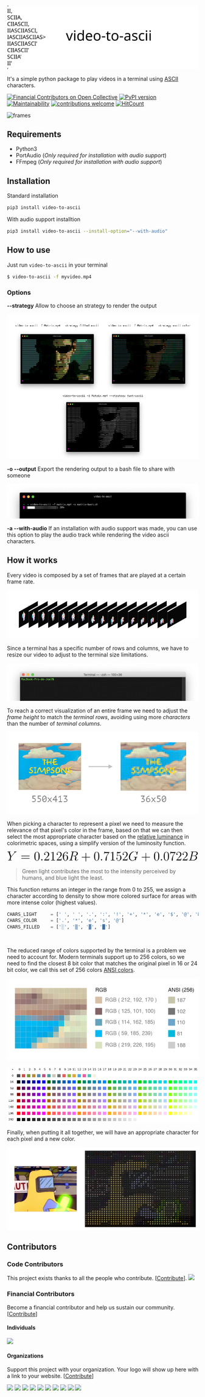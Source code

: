 <center>
  
  ![header](images/logo.svg) 
  
</center>

<p align="center">
  
  It's a simple python package to play videos in a terminal using [ASCII](https://en.wikipedia.org/wiki/ASCII) characters.
  
  [![Financial Contributors on Open Collective](https://opencollective.com/funny-opensource-projects/all/badge.svg?label=financial+contributors)](https://opencollective.com/funny-opensource-projects) [![PyPI version](https://badge.fury.io/py/video-to-ascii.svg)](https://badge.fury.io/py/video-to-ascii)
  [![Maintainability](https://api.codeclimate.com/v1/badges/a5fcdf2b0cab41654ca3/maintainability)](https://codeclimate.com/github/joelibaceta/video-to-terminal/maintainability)
  [![contributions welcome](https://img.shields.io/badge/contributions-welcome-brightgreen.svg?style=flat)](https://github.com/joelibaceta/video-to-ascii)
  [![HitCount](http://hits.dwyl.io/joelibaceta/https://github.com/joelibaceta/video-to-ascii.svg)](http://hits.dwyl.io/joelibaceta/https://github.com/joelibaceta/video-to-ascii)

</p>



![frames](images/Simpsons.apng)

## Requirements
- Python3
- PortAudio (_Only required for installation with audio support_)
- FFmpeg (_Only required for installation with audio support_)

## Installation
Standard installation
```bash
pip3 install video-to-ascii
```
With audio support installtion
```bash
pip3 install video-to-ascii --install-option="--with-audio"
```

## How to use

Just run `video-to-ascii` in your terminal

```bash
$ video-to-ascii -f myvideo.mp4
```

### Options

**--strategy**
Allow to choose an strategy to render the output

![strategies](images/Strategies.png)

**-o --output**
Export the rendering output to a bash file to share with someone

![strategies](images/export.png)

**-a --with-audio**
If an installation with audio support was made, you can use this option to play the audio track while rendering the video ascii characters.
<br/>

## How it works

Every video is composed by a set of frames that are played at a certain frame rate.

![frames](images/imgVideoFrames.png)

Since a terminal has a specific number of rows and columns, we have to resize our video to adjust to the terminal size limitations.

![frames](images/imgTerminal.png)

To reach a correct visualization of an entire frame we need to adjust the _frame height_ to match the _terminal rows_, avoiding using more _characters_ than the number of _terminal columns_.

![frames](images/imgResizing.png)

When picking a character to represent a pixel we need to measure the relevance of that pixel's color in the frame, based on that we can then select the most appropriate character based on the [relative luminance](https://en.wikipedia.org/wiki/Relative_luminance) in colorimetric spaces, using a simplify version of the luminosity function.

![LuminosityFunction](images/Luminosity.svg)

> Green light contributes the most to the intensity perceived by humans, and blue light the least.


This function returns an integer in the range from 0 to 255, we assign a character according to density to show more colored surface for areas with more intense color (highest values).

```python
CHARS_LIGHT 	= [' ', ' ', '.', ':', '!', '+', '*', 'e', '$', '@', '8']
CHARS_COLOR 	= ['.', '*', 'e', 's', '@']
CHARS_FILLED    = ['░', '▒', '▓', '█']
```

<br/>

The reduced range of colors supported by the terminal is a problem we need to account for. Modern terminals support up to 256 colors, so we need to find the closest 8 bit color that matches the original pixel in 16 or 24 bit color, we call this set of 256 colors [ANSI colors](https://stackoverflow.com/questions/4842424/list-of-ansi-color-escape-sequences).

![frames](images/imgPixelSection.png)

![colors](images/8-bit_color_table.png)

Finally, when putting it all together, we will have an appropriate character for each pixel and a new color.

![frames](images/imgPixelImage.png)


## Contributors

### Code Contributors

This project exists thanks to all the people who contribute. [[Contribute](CONTRIBUTING.md)].
<a href="https://github.com/joelibaceta/video-to-ascii/graphs/contributors"><img src="https://opencollective.com/funny-opensource-projects/contributors.svg?width=890&button=false" /></a>

### Financial Contributors

Become a financial contributor and help us sustain our community. [[Contribute](https://opencollective.com/funny-opensource-projects/contribute)]

#### Individuals

<a href="https://opencollective.com/funny-opensource-projects"><img src="https://opencollective.com/funny-opensource-projects/individuals.svg?width=890"></a>

#### Organizations

Support this project with your organization. Your logo will show up here with a link to your website. [[Contribute](https://opencollective.com/funny-opensource-projects/contribute)]

<a href="https://opencollective.com/funny-opensource-projects/organization/0/website"><img src="https://opencollective.com/funny-opensource-projects/organization/0/avatar.svg"></a>
<a href="https://opencollective.com/funny-opensource-projects/organization/1/website"><img src="https://opencollective.com/funny-opensource-projects/organization/1/avatar.svg"></a>
<a href="https://opencollective.com/funny-opensource-projects/organization/2/website"><img src="https://opencollective.com/funny-opensource-projects/organization/2/avatar.svg"></a>
<a href="https://opencollective.com/funny-opensource-projects/organization/3/website"><img src="https://opencollective.com/funny-opensource-projects/organization/3/avatar.svg"></a>
<a href="https://opencollective.com/funny-opensource-projects/organization/4/website"><img src="https://opencollective.com/funny-opensource-projects/organization/4/avatar.svg"></a>
<a href="https://opencollective.com/funny-opensource-projects/organization/5/website"><img src="https://opencollective.com/funny-opensource-projects/organization/5/avatar.svg"></a>
<a href="https://opencollective.com/funny-opensource-projects/organization/6/website"><img src="https://opencollective.com/funny-opensource-projects/organization/6/avatar.svg"></a>
<a href="https://opencollective.com/funny-opensource-projects/organization/7/website"><img src="https://opencollective.com/funny-opensource-projects/organization/7/avatar.svg"></a>
<a href="https://opencollective.com/funny-opensource-projects/organization/8/website"><img src="https://opencollective.com/funny-opensource-projects/organization/8/avatar.svg"></a>
<a href="https://opencollective.com/funny-opensource-projects/organization/9/website"><img src="https://opencollective.com/funny-opensource-projects/organization/9/avatar.svg"></a>
